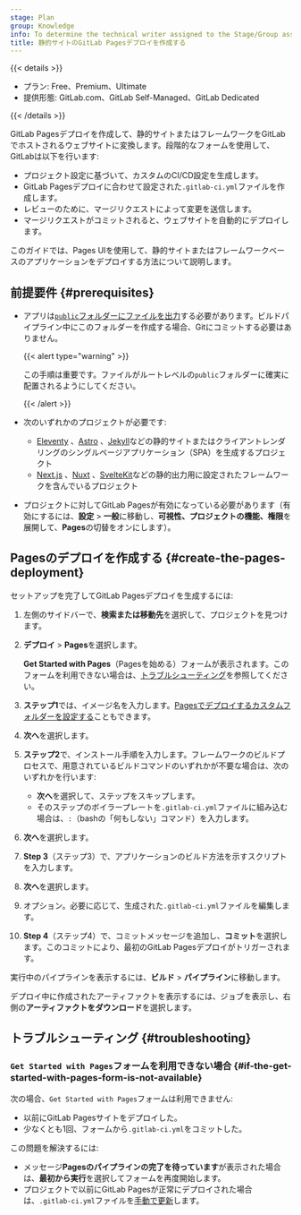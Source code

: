 ```yaml
---
stage: Plan
group: Knowledge
info: To determine the technical writer assigned to the Stage/Group associated with this page, see https://handbook.gitlab.com/handbook/product/ux/technical-writing/#assignments
title: 静的サイトのGitLab Pagesデプロイを作成する
---
```


{{< details >}}

- プラン: Free、Premium、Ultimate
- 提供形態: GitLab.com、GitLab Self-Managed、GitLab Dedicated

{{< /details >}}

GitLab Pagesデプロイを作成して、静的サイトまたはフレームワークをGitLabでホストされるウェブサイトに変換します。段階的なフォームを使用して、GitLabは以下を行います:

- プロジェクト設定に基づいて、カスタムのCI/CD設定を生成します。
- GitLab Pagesデプロイに合わせて設定された`.gitlab-ci.yml`ファイルを作成します。
- レビューのために、マージリクエストによって変更を送信します。
- マージリクエストがコミットされると、ウェブサイトを自動的にデプロイします。

このガイドでは、Pages UIを使用して、静的サイトまたはフレームワークベースのアプリケーションをデプロイする方法について説明します。

## 前提要件 {#prerequisites}

- アプリは[`public`フォルダーにファイルを出力](../public_folder.md)する必要があります。ビルドパイプライン中にこのフォルダーを作成する場合、Gitにコミットする必要はありません。

  {{< alert type="warning" >}}

  この手順は重要です。ファイルがルートレベルの`public`フォルダーに確実に配置されるようにしてください。

  {{< /alert >}}

- 次のいずれかのプロジェクトが必要です:
  - [Eleventy](https://www.11ty.dev) 、[Astro](https://astro.build) 、[Jekyll](https://jekyllrb.com)などの静的サイトまたはクライアントレンダリングのシングルページアプリケーション（SPA）を生成するプロジェクト
  - [Next.js](https://nextjs.org) 、[Nuxt](https://nuxt.com) 、[SvelteKit](https://kit.svelte.dev)などの静的出力用に設定されたフレームワークを含んでいるプロジェクト
- プロジェクトに対してGitLab Pagesが有効になっている必要があります（有効にするには、**設定** > **一般**に移動し、**可視性、プロジェクトの機能、権限**を展開して、**Pages**の切替をオンにします）。

## Pagesのデプロイを作成する {#create-the-pages-deployment}

セットアップを完了してGitLab Pagesデプロイを生成するには:

1. 左側のサイドバーで、**検索または移動先**を選択して、プロジェクトを見つけます。
1. **デプロイ** > **Pages**を選択します。

   **Get Started with Pages**（Pagesを始める）フォームが表示されます。このフォームを利用できない場合は、[トラブルシューティング](#if-the-get-started-with-pages-form-is-not-available)を参照してください。
1. **ステップ1**では、イメージ名を入力します。[Pagesでデプロイするカスタムフォルダーを設定する](../introduction.md#customize-the-default-folder)こともできます。
1. **次へ**を選択します。
1. **ステップ2**で、インストール手順を入力します。フレームワークのビルドプロセスで、用意されているビルドコマンドのいずれかが不要な場合は、次のいずれかを行います:
   - **次へ**を選択して、ステップをスキップします。
   - そのステップのボイラープレートを`.gitlab-ci.yml`ファイルに組み込む場合は、`:`（bashの「何もしない」コマンド）を入力します。
1. **次へ**を選択します。
1. **Step 3**（ステップ3）で、アプリケーションのビルド方法を示すスクリプトを入力します。
1. **次へ**を選択します。
1. オプション。必要に応じて、生成された`.gitlab-ci.yml`ファイルを編集します。
1. **Step 4**（ステップ4）で、コミットメッセージを追加し、**コミット**を選択します。このコミットにより、最初のGitLab Pagesデプロイがトリガーされます。

実行中のパイプラインを表示するには、**ビルド** > **パイプライン**に移動します。

デプロイ中に作成されたアーティファクトを表示するには、ジョブを表示し、右側の**アーティファクトをダウンロード**を選択します。

## トラブルシューティング {#troubleshooting}

### `Get Started with Pages`フォームを利用できない場合 {#if-the-get-started-with-pages-form-is-not-available}

次の場合、`Get Started with Pages`フォームは利用できません:

- 以前にGitLab Pagesサイトをデプロイした。
- 少なくとも1回、フォームから`.gitlab-ci.yml`をコミットした。

この問題を解決するには:

- メッセージ**Pagesのパイプラインの完了を待っています**が表示された場合は、**最初から実行**を選択してフォームを再度開始します。
- プロジェクトで以前にGitLab Pagesが正常にデプロイされた場合は、`.gitlab-ci.yml`ファイルを[手動で更新](pages_from_scratch.md)します。
